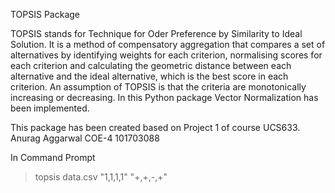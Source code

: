 TOPSIS Package

TOPSIS stands for Technique for Oder Preference by Similarity to Ideal Solution.
It is a method of compensatory aggregation that compares a set of alternatives by identifying weights for each criterion, normalising scores for each criterion and calculating the geometric distance between each alternative and the ideal alternative, which is the best score in each criterion. An assumption of TOPSIS is that the criteria are monotonically increasing or decreasing. In this Python package Vector Normalization has been implemented.

This package has been created based on Project 1 of course UCS633. 
Anurag Aggarwal COE-4 101703088

In Command Prompt
>topsis data.csv "1,1,1,1" "+,+,-,+"
